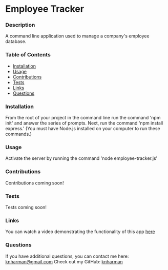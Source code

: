 # Employee Tracker
  
  ### Description
  A command line application used to manage a company's employee database. 
  ### Table of Contents
  * [Installation](#installation)
  * [Usage](#usage)
  * [Contributions](#contributions)
  * [Tests](#tests)
  * [Links](#links)
  * [Questions](#questions)
  ### Installation
  From the root of your project in the command line run the command 'npm init' and answer the series of prompts. Next, run the command 'npm install express.' (You must have Node.js installed on your computer to run these commands.)
  ### Usage
  Activate the server by running the command 'node employee-tracker.js'
  ### Contributions
  Contributions coming soon!
  ### Tests
  Tests coming soon!
  ### Links
  You can watch a video demonstrating the functionality of this app [here](https://watch.screencastify.com/v/UMkA1LDel7OA6Y3IWEl2)  
  ### Questions
  If you have additional questions, you can contact me here: knharman@gmail.com
  Check out my GitHub: [knharman](https://github.com/knharman)